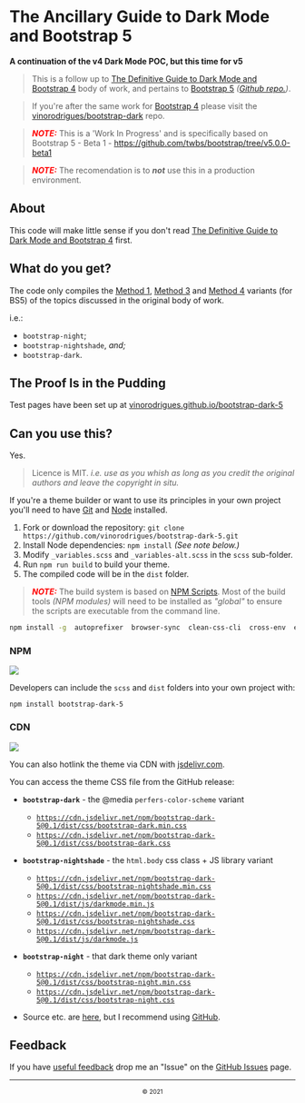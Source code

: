 # The Ancillary Guide to Dark Mode and Bootstrap 5
**A continuation of the v4 Dark Mode POC, but this time for v5**

> This is a follow up to [The Definitive Guide to Dark Mode and Bootstrap 4](http://vinorodrigues.github.io/bootstrap-dark) body of work,
> and pertains to [Bootstrap 5](https://getbootstrap.com) *([Github repo.](https://github.com/twbs/bootstrap))*.

> If you're after the same work for [Bootstrap 4](https://getbootstrap.com/docs/4.5/) please visit the [vinorodrigues/bootstrap-dark](https://github.com/vinorodrigues/bootstrap-dark) repo.


> <u style="text-decoration:none;color:red">***NOTE:***</u> This is a 'Work In Progress' and is specifically based on Bootstrap 5 - Beta 1 - https://github.com/twbs/bootstrap/tree/v5.0.0-beta1

> <u style="text-decoration:none;color:red">***NOTE:***</u> The recomendation is to ***not*** use this in a production environment.

## About

This code will make little sense if you don't read
[The Definitive Guide to Dark Mode and Bootstrap 4](http://vinorodrigues.github.io/bootstrap-dark) first.


## What do you get?

The code only compiles the [Method 1](https://github.com/vinorodrigues/bootstrap-dark/blob/master/README.md#method-1), [Method 3](https://github.com/vinorodrigues/bootstrap-dark/blob/master/README.md#method-3) and [Method 4](https://github.com/vinorodrigues/bootstrap-dark/blob/master/README.md#method-4) variants (for BS5) of the topics discussed in the original body of work.

i.e.:

* `bootstrap-night`;
* `bootstrap-nightshade`, _and;_
* `bootstrap-dark`.


## The Proof Is in the Pudding

Test pages have been set up at [vinorodrigues.github.io/bootstrap-dark-5](https://vinorodrigues.github.io/bootstrap-dark-5/)


## Can you use this?

Yes.

> Licence is MIT.  *i.e. use as you whish as long as you credit the original authors and leave the copyright in situ.*

If you're a theme builder or want to use its principles in your own project you'll need to have [Git](https://help.github.com/articles/set-up-git) and [Node](https://nodejs.org/) installed.

1. Fork or download the repository: `git clone https://github.com/vinorodrigues/bootstrap-dark-5.git`
2. Install Node dependencies: `npm install`  *(See note below.)*
3. Modify `_variables.scss` and `_variables-alt.scss` in the `scss` sub-folder.
4. Run `npm run build` to build your theme.
5. The compiled code will be in the `dist` folder.

> <u style="text-decoration:none;color:red">***NOTE:***</u> The build system is based on [NPM Scripts](https://docs.npmjs.com/cli/v6/using-npm/scripts). Most of the build tools _(NPM modules)_ will need to be installed as *"global"* to ensure the scripts are executable from the command line.

```bash
npm install -g  autoprefixer  browser-sync  clean-css-cli  cross-env  eslint  eslint-config-xo  eslint-plugin-import  eslint-plugin-unicorn  find-unused-sass-variables  imagemin-cli  nodemon  npm-run-all  postcss-cli  rtlcss  sass  stylelint  stylelint-config-twbs-bootstrap  svgo  terser
```


### NPM

[![](https://img.shields.io/npm/v/bootstrap-dark-5)](http://npmjs.com/package/bootstrap-dark-5)

Developers can include the `scss` and `dist` folders into your own project with:

`npm install bootstrap-dark-5`


### CDN

[![](https://data.jsdelivr.com/v1/package/npm/bootstrap-dark-5/badge?style=rounded)](https://www.jsdelivr.com/package/npm/bootstrap-dark-5)

You can also hotlink the theme via CDN with [jsdelivr.com](https://www.jsdelivr.com).

You can access the theme CSS file from the GitHub release:

* **`bootstrap-dark`** - the @media `perfers-color-scheme` variant
  * [`https://cdn.jsdelivr.net/npm/bootstrap-dark-5@0.1/dist/css/bootstrap-dark.min.css`](https://cdn.jsdelivr.net/npm/bootstrap-dark-5@0.1/dist/css/bootstrap-dark.min.css)
  * [`https://cdn.jsdelivr.net/npm/bootstrap-dark-5@0.1/dist/css/bootstrap-dark.css`](https://cdn.jsdelivr.net/npm/bootstrap-dark-5@0.1/dist/css/bootstrap-dark.css)

* **`bootstrap-nightshade`** - the `html.body` css class + JS library variant
  * [`https://cdn.jsdelivr.net/npm/bootstrap-dark-5@0.1/dist/css/bootstrap-nightshade.min.css`](https://cdn.jsdelivr.net/npm/bootstrap-dark-5@0.1/dist/css/bootstrap-nightshade.min.css)
  * [`https://cdn.jsdelivr.net/npm/bootstrap-dark-5@0.1/dist/js/darkmode.min.js`](https://cdn.jsdelivr.net/npm/bootstrap-dark-5@0.1/dist/js/darkmode.min.js)
  * [`https://cdn.jsdelivr.net/npm/bootstrap-dark-5@0.1/dist/css/bootstrap-nightshade.css`](https://cdn.jsdelivr.net/npm/bootstrap-dark-5@0.1/dist/css/bootstrap-nightshade.css)
  * [`https://cdn.jsdelivr.net/npm/bootstrap-dark-5@0.1/dist/js/darkmode.js`](https://cdn.jsdelivr.net/npm/bootstrap-dark-5@0.1/dist/js/darkmode.js)

* **`bootstrap-night`** - that dark theme only variant
  * [`https://cdn.jsdelivr.net/npm/bootstrap-dark-5@0.1/dist/css/bootstrap-night.min.css`](https://cdn.jsdelivr.net/npm/bootstrap-dark-5@0.1/dist/css.bootstrap-night.min.css)
  * [`https://cdn.jsdelivr.net/npm/bootstrap-dark-5@0.1/dist/css/bootstrap-night.css`](https://cdn.jsdelivr.net/npm/bootstrap-dark-5@0.1/dist/css/bootstrap-night.css)

* Source etc. are [here](https://cdn.jsdelivr.net/gh/vinorodrigues/bootstrap-dark-5/), but I recommend using [GitHub](https://github.com/vinorodrigues/bootstrap-dark-5).


## Feedback

If you have [useful feedback](https://alearningaday.blog/2020/08/04/useful-feedback/) drop me an "Issue" on the [GitHub Issues](https://github.com/vinorodrigues/bootstrap-dark-5/issues) page.


---

<p align="center" style="display:block;font-size:75%;text-align:center">&copy; 2021</p>
